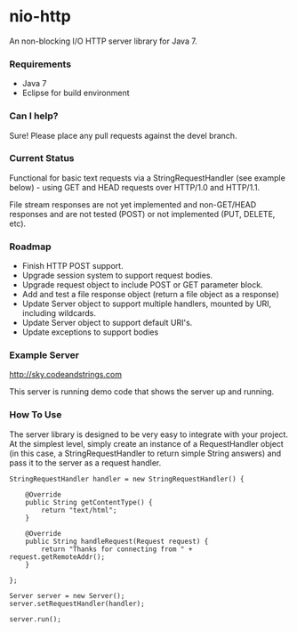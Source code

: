 nio-http
========

An non-blocking I/O HTTP server library for Java 7.

### Requirements

* Java 7
* Eclipse for build environment

### Can I help?

Sure! Please place any pull requests against the devel branch.

### Current Status

Functional for basic text requests via a StringRequestHandler (see example below) - using GET and HEAD requests over HTTP/1.0 and HTTP/1.1.

File stream responses are not yet implemented and non-GET/HEAD responses and are not tested (POST) or not implemented (PUT, DELETE, etc).

### Roadmap

* Finish HTTP POST support.
* Upgrade session system to support request bodies.
* Upgrade request object to include POST or GET parameter block.
* Add and test a file response object (return a file object as a response)
* Update Server object to support multiple handlers, mounted by URI, including wildcards.
* Update Server object to support default URI's.
* Update exceptions to support bodies

### Example Server

http://sky.codeandstrings.com

This server is running demo code that shows the server up and running.

### How To Use

The server library is designed to be very easy to integrate with your project. At the simplest level, simply create an instance of a RequestHandler object (in this case, a StringRequestHandler to return simple String answers) and pass it to the server as a request handler.

	StringRequestHandler handler = new StringRequestHandler() {
	
		@Override
		public String getContentType() {
			return "text/html";
		}

		@Override
		public String handleRequest(Request request) {				
			return "Thanks for connecting from " + request.getRemoteAddr();				
		}
			
	};	
		
	Server server = new Server();
	server.setRequestHandler(handler);
		
	server.run();
